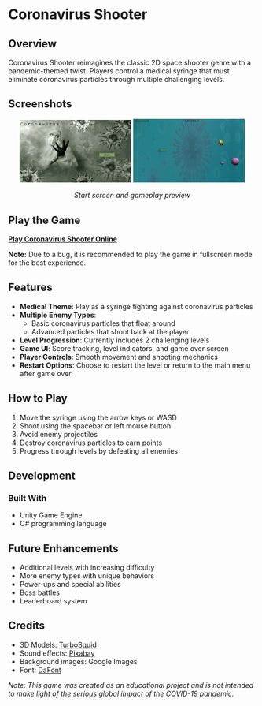 # Coronavirus Shooter

## Overview

Coronavirus Shooter reimagines the classic 2D space shooter genre with a pandemic-themed twist. Players control a medical syringe that must eliminate coronavirus particles through multiple challenging levels.

## Screenshots

<div align="center">
  <img src="images/Starting_Image.png" alt="Start Screen" width="45%" />
  <img src="images/Gameplay.png" alt="Gameplay" width="45%" />
</div>

<p align="center">
  <em>Start screen and gameplay preview</em>
</p>


## Play the Game

**[Play Coronavirus Shooter Online](https://nightdragon2000.github.io/Coronavirus-Shooter/)**

**Note:** Due to a bug, it is recommended to play the game in fullscreen mode for the best experience.

## Features

- **Medical Theme**: Play as a syringe fighting against coronavirus particles
- **Multiple Enemy Types**: 
  - Basic coronavirus particles that float around
  - Advanced particles that shoot back at the player
- **Level Progression**: Currently includes 2 challenging levels
- **Game UI**: Score tracking, level indicators, and game over screen
- **Player Controls**: Smooth movement and shooting mechanics
- **Restart Options**: Choose to restart the level or return to the main menu after game over




## How to Play

1. Move the syringe using the arrow keys or WASD
2. Shoot using the spacebar or left mouse button
3. Avoid enemy projectiles
4. Destroy coronavirus particles to earn points
5. Progress through levels by defeating all enemies

## Development

### Built With
- Unity Game Engine
- C# programming language

## Future Enhancements
- Additional levels with increasing difficulty
- More enemy types with unique behaviors
- Power-ups and special abilities
- Boss battles
- Leaderboard system

## Credits
- 3D Models: [TurboSquid](https://www.turbosquid.com)
- Sound effects: [Pixabay](https://pixabay.com)
- Background images: Google Images
- Font: [DaFont](https://www.dafont.com)


*Note: This game was created as an educational project and is not intended to make light of the serious global impact of the COVID-19 pandemic.*
